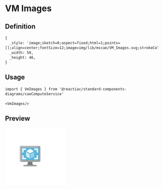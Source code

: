 # VM Images

## Definition

```
{
  _style: 'image;sketch=0;aspect=fixed;html=1;points=[];align=center;fontSize=12;image=img/lib/mscae/VM_Images.svg;strokeColor=none;',
  _width: 50,
  _height: 46,
}
```

## Usage

```
import { VmImages } from '@reactiac/standard-components-diagrams/caeComputeService'

<VmImages/>
```

## Preview

<img src="./vm-images.png" width="200"/>
